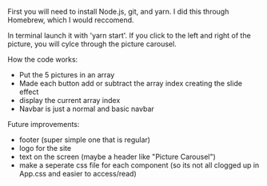 First you will need to install Node.js, git, and yarn. I did this through Homebrew, which I would reccomend.

In terminal launch it with 'yarn start'.
If you click to the left and right of the picture, you will cylce through the picture carousel.

How the code works:
- Put the 5 pictures in an array
- Made each button add or subtract the array index creating the slide effect
- display the current array index
- Navbar is just a normal and basic navbar

Future improvements:
- footer (super simple one that is regular)
- logo for the site
- text on the screen (maybe a header like "Picture Carousel")
- make a seperate css file for each component (so its not all clogged up in App.css and easier to access/read)

